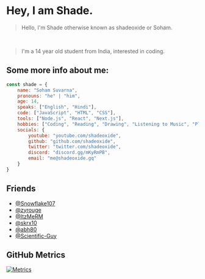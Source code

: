 # Hey, I am Shade.
> Hello, I'm Shade otherwise known as shadeoxide or Soham. 
<br>

> I'm a 14 year old student from India, interested in coding.

## Some more info about me: 
```js
const shade = {
    name: "Soham Suvarna",
    pronouns: "he" | "him",
    age: 14,
    speaks: ["English", "Hindi"],
    code: ["JavaScript", "HTML", "CSS"],
    tools: ["Node.js", "React", "Next.js"],
    hobbies: ["Coding", "Reading", "Drawing", "Listening to Music", "Playing Guitar"],
    socials: {
        youtube: "youtube.com/shadeoxide",
        github: "github.com/shadeoxide",
        twitter: "twitter.com/shadeoxide",
        discord: "discord.gg/mKyRmPB",
        email: "me@shadeoxide.gq"
    }
}
```

## Friends
- [@Snowflake107](https://github.com/Snowflake107)
- [@zyrouge](https://github.com/zyrouge)
- [@ItzMeRM](https://github.com/ItzMeRM)
- [@skrx10](https://github.com/skrx10)
- [@abh80](https://github.com/abh80)
- [@Scientific-Guy](https://github.com/Scientific-Guy)

## GitHub Metrics
[![Metrics](https://metrics.lecoq.io/shadeoxide)](https://github.com/lowlighter/metrics)
